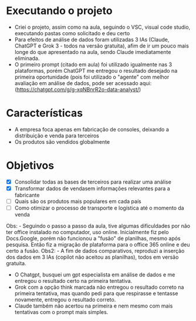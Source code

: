 # Executando o projeto
- Criei o projeto, assim como na aula, seguindo o VSC, visual code studio, executando pastas como solicitado e deu certo
- Para efeitos de análise de dados foram utilizadas 3 IAs (Claude, ChatGPT e Grok 3 - todos na versão gratuita), afim de ir um pouco mais longe do que apresentado na aula, sendo Claude imediatamente eliminada.
- O primeiro prompt (citado em aula) foi utilizado igualmente nas 3 plataformas, porém ChatGPT me entregou o resultado desejado na primeira oportunidade (pois foi utilizado o "agente" com melhor avaliação em análise de dados, pode ser acessado aqui: (https://chatgpt.com/g/g-xqNBnrR2o-data-analyst/)


# Características

- A empresa foca apenas em fabricação de consoles, deixando a distribuição e venda para terceiros
- Os produtos são vendidos globalmente

# Objetivos

- [x] Consolidar todas as bases de terceiros para realizar uma análise
- [x] Transformar dados de vendasem informações relevantes para a fabricante
- [ ] Quais são os produtos mais populares em cada país
- [ ] Como otimizar o processo de transporte e logística até o momento da venda

Obs: - Seguindo o passo a passo da aula, tive algumas dificuldades por não ter office instalado no computador, uso online. Inicialmente fiz pelo Docs.Google, porém não funcionou a "fusão" de planilhas, mesmo após pesquisa. Então fiz a migração de plataforma para o office 365 online e deu certo a fusão. 
Obs2: - A fim de dados comparativos, reproduzi a inserção dos dados em 3 IAs (copilot não aceitou as planilhas), todos em versão gratuita. 
- O Chatgpt, busquei um gpt especialista em análise de dados e me entregou o resultado certo na primeira tentativa.
- Grok com a opção think marcada não entregou o resultado correto na primeira tentativa, mas quando pedi para que respirasse e tentasse novamente, entregou o resultado correto.
- Claude também não acertou na primeira e nem mesmo com mais tentativas com o prompt mais simples.
